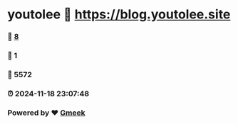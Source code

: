 # youtolee :link: https://blog.youtolee.site 
### :page_facing_up: [8](https://blog.youtolee.site/tag.html) 
### :speech_balloon: 1 
### :hibiscus: 5572 
### :alarm_clock: 2024-11-18 23:07:48 
### Powered by :heart: [Gmeek](https://github.com/Meekdai/Gmeek)
